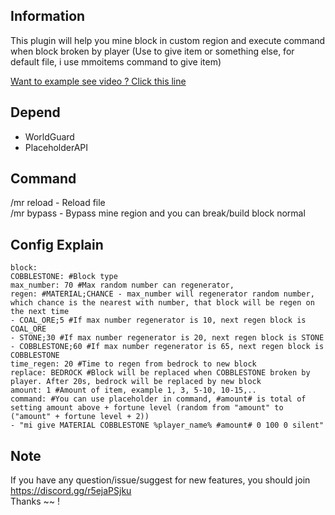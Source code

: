 ## Information

This plugin will help you mine block in custom region and execute command when block broken by player (Use to give item
or something else, for default file, i use mmoitems command to give item)

[Want to example see video ? Click this line](https://github.com/VoChiDanh/MineRegion/assets/86956269/6c163298-f60e-4035-b5e7-891a75da007c)

## Depend

- WorldGuard
- PlaceholderAPI

## Command

/mr reload - Reload file <br>
/mr bypass - Bypass mine region and you can break/build block normal

## Config Explain

```
block:
COBBLESTONE: #Block type
max_number: 70 #Max random number can regenerator,
regen: #MATERIAL;CHANCE - max_number will regenerator random number, which chance is the nearest with number, that block will be regen on the next time
- COAL_ORE;5 #If max number regenerator is 10, next regen block is COAL_ORE
- STONE;30 #If max number regenerator is 20, next regen block is STONE
- COBBLESTONE;60 #If max number regenerator is 65, next regen block is COBBLESTONE
time_regen: 20 #Time to regen from bedrock to new block
replace: BEDROCK #Block will be replaced when COBBLESTONE broken by player. After 20s, bedrock will be replaced by new block
amount: 1 #Amount of item, example 1, 3, 5-10, 10-15,..
command: #You can use placeholder in command, #amount# is total of setting amount above + fortune level (random from "amount" to ("amount" + fortune level + 2))
- "mi give MATERIAL COBBLESTONE %player_name% #amount# 0 100 0 silent"
```

## Note

If you have any question/issue/suggest for new features, you should join https://discord.gg/r5ejaPSjku
<br>
Thanks ~~ !